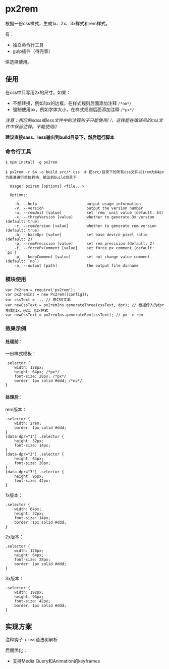# px2rem

根据一份css样式，生成1x、2x、3x样式和rem样式。

有：

* 独立命令行工具
* gulp插件（待完善）

供选择使用。

## 使用

在css中只写用2x的尺寸，如果：

* 不想转换，例如1px的边框，在样式规则后面添加注释 `/*no*/`
* 强制使用px，例如字体大小，在样式规则后面添加注释 `/*px*/`

**注意：相应的sass或less文件中的注释钩子只能使用/* */，这样能在编译后的css文件中保留注释。不能使用//**

**建议直接sass、less输出到build目录下，然后运行脚本**

### 命令行工具

```
$ npm install -g px2rem
```
```
$ px2rem -r 64 -o build src/*.css  # 把src/目录下的所有css文件以1rem为64px为基准进行单位转换，输出到build目录下
```

```
  Usage: px2rem [options] <file...>

  Options:

    -h, --help                      output usage information
    -V, --version                   output the version number
    -u, --remUnit [value]           set `rem` unit value (default: 64)
    -x, --threeVersion [value]      whether to generate 3x version (default: true)
    -r, --remVersion [value]        whether to generate rem version (default: true)
    -b, --baseDpr [value]           set base device pixel ratio (default: 2)
    -p, --remPrecision [value]      set rem precision (default: 2)
    -f, --forcePxComment [value]    set force px comment (default: `px`)
    -p, --keepComment [value]       set not change value comment (default: `no`)
    -o, --output [path]             the output file dirname
```

### 模块使用

```
var Px2rem = require('px2rem');
var px2remIns = new Px2rem([config]);
var cssText = ... // 原CSS文本
var newCssText = px2remIns.generateThree(cssText, dpr); // 根据传入的dpr生成@1x、@2x、@3x样式
var newCssText = px2remIns.generateRem(cssText); // px -> rem
```

### 效果示例

#### 处理前：

一份样式模板：

```
.selector {
    width: 128px;
    height: 64px; /*px*/
    font-size: 28px; /*px*/
    border: 1px solid #ddd; /*no*/
}
```

#### 处理后：

rem版本：

```
.selector {
    width: 2rem;
    border: 1px solid #ddd;
}
[data-dpr="1"] .selector {
    height: 32px;
    font-size: 14px;
}
[data-dpr="2"] .selector {
    height: 64px;
    font-size: 28px;
}
[data-dpr="3"] .selector {
    height: 96px;
    font-size: 42px;
}
```

1x版本：

```
.selector {
    width: 64px;
    height: 32px;
    font-size: 14px;
    border: 1px solid #ddd;
}
```

2x版本：

```
.selector {
    width: 128px;
    height: 64px;
    font-size: 28px;
    border: 1px solid #ddd;
}
```

3x版本：

```
.selector {
    width: 192px;
    height: 96px;
    font-size: 42px;
    border: 1px solid #ddd;
}
```

## 实现方案

注释钩子 + css语法树解析

后期优化：

* 支持Media Query和Animation的keyframes
